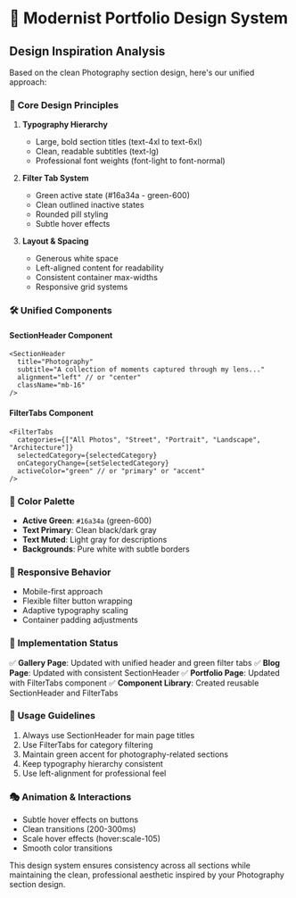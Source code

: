# 🎨 Modernist Portfolio Design System

## Design Inspiration Analysis

Based on the clean Photography section design, here's our unified approach:

### 🎯 **Core Design Principles**

1. **Typography Hierarchy**
   - Large, bold section titles (text-4xl to text-6xl)
   - Clean, readable subtitles (text-lg)
   - Professional font weights (font-light to font-normal)

2. **Filter Tab System**
   - Green active state (#16a34a - green-600)
   - Clean outlined inactive states
   - Rounded pill styling
   - Subtle hover effects

3. **Layout & Spacing**
   - Generous white space
   - Left-aligned content for readability
   - Consistent container max-widths
   - Responsive grid systems

### 🛠 **Unified Components**

#### SectionHeader Component
```tsx
<SectionHeader
  title="Photography"
  subtitle="A collection of moments captured through my lens..."
  alignment="left" // or "center"
  className="mb-16"
/>
```

#### FilterTabs Component
```tsx
<FilterTabs
  categories={["All Photos", "Street", "Portrait", "Landscape", "Architecture"]}
  selectedCategory={selectedCategory}
  onCategoryChange={setSelectedCategory}
  activeColor="green" // or "primary" or "accent"
/>
```

### 🎨 **Color Palette**

- **Active Green**: `#16a34a` (green-600)
- **Text Primary**: Clean black/dark gray
- **Text Muted**: Light gray for descriptions
- **Backgrounds**: Pure white with subtle borders

### 📱 **Responsive Behavior**

- Mobile-first approach
- Flexible filter button wrapping
- Adaptive typography scaling
- Container padding adjustments

### 🌟 **Implementation Status**

✅ **Gallery Page**: Updated with unified header and green filter tabs
✅ **Blog Page**: Updated with consistent SectionHeader
✅ **Portfolio Page**: Updated with FilterTabs component
✅ **Component Library**: Created reusable SectionHeader and FilterTabs

### 🚀 **Usage Guidelines**

1. Always use SectionHeader for main page titles
2. Use FilterTabs for category filtering
3. Maintain green accent for photography-related sections
4. Keep typography hierarchy consistent
5. Use left-alignment for professional feel

### 🎭 **Animation & Interactions**

- Subtle hover effects on buttons
- Clean transitions (200-300ms)
- Scale hover effects (hover:scale-105)
- Smooth color transitions

This design system ensures consistency across all sections while maintaining the clean, professional aesthetic inspired by your Photography section design.
